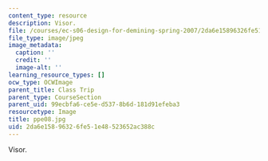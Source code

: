 ```yaml
---
content_type: resource
description: Visor.
file: /courses/ec-s06-design-for-demining-spring-2007/2da6e15896326fe51e48523652ac388c_ppe08.jpg
file_type: image/jpeg
image_metadata:
  caption: ''
  credit: ''
  image-alt: ''
learning_resource_types: []
ocw_type: OCWImage
parent_title: Class Trip
parent_type: CourseSection
parent_uid: 99ecbfa6-ce5e-d537-8b6d-181d91efeba3
resourcetype: Image
title: ppe08.jpg
uid: 2da6e158-9632-6fe5-1e48-523652ac388c
---
```

Visor.

